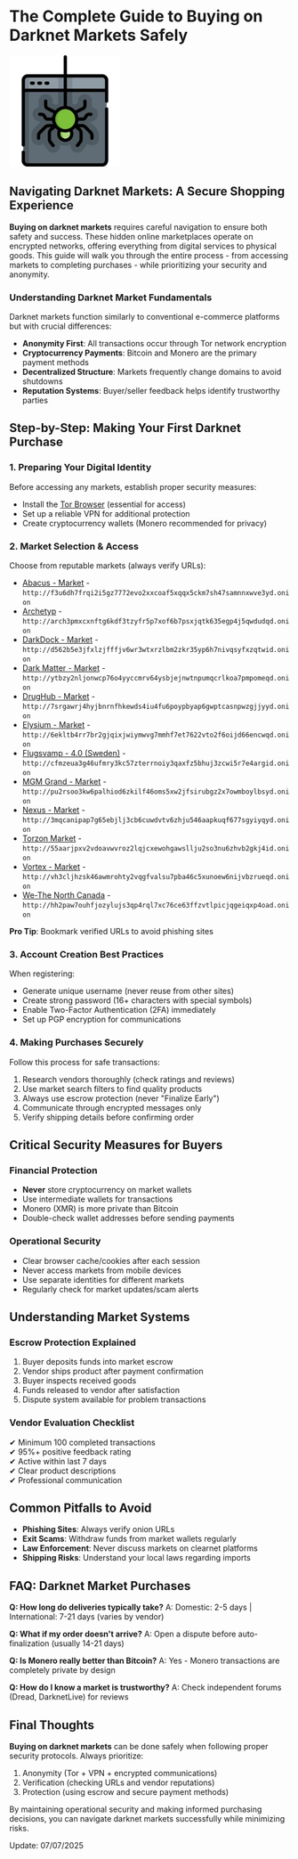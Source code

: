 # The Complete Guide to Buying on Darknet Markets Safely

<img src="/portfolio/segment.webp" width="200">

## Navigating Darknet Markets: A Secure Shopping Experience

**Buying on darknet markets** requires careful navigation to ensure both safety and success. These hidden online marketplaces operate on encrypted networks, offering everything from digital services to physical goods. This guide will walk you through the entire process - from accessing markets to completing purchases - while prioritizing your security and anonymity.

### Understanding Darknet Market Fundamentals

Darknet markets function similarly to conventional e-commerce platforms but with crucial differences:

- **Anonymity First**: All transactions occur through Tor network encryption
- **Cryptocurrency Payments**: Bitcoin and Monero are the primary payment methods
- **Decentralized Structure**: Markets frequently change domains to avoid shutdowns
- **Reputation Systems**: Buyer/seller feedback helps identify trustworthy parties

## Step-by-Step: Making Your First Darknet Purchase

### 1. Preparing Your Digital Identity

Before accessing any markets, establish proper security measures:

- Install the [Tor Browser](https://www.torproject.org/download/) (essential for access)
- Set up a reliable VPN for additional protection
- Create cryptocurrency wallets (Monero recommended for privacy)

### 2. Market Selection & Access

Choose from reputable markets (always verify URLs):

*   [Abacus - Market](http://f3u6dh7frqi2i5gz7772evo2xxcoaf5xqqx5ckm7sh47samnnxwve3yd.onion) - `http://f3u6dh7frqi2i5gz7772evo2xxcoaf5xqqx5ckm7sh47samnnxwve3yd.onion`
*   [Archetyp](@archetyp) - `http://arch3pmxcxnftg6kdf3tzyfr5p7xof6b7psxjqtk635egp4j5qwdudqd.onion`
*   [DarkDock - Market](http://d562b5e3jfxlzjfffjv6wr3wtxrzlbm2zkr35yp6h7nivqsyfxzqtwid.onion) - `http://d562b5e3jfxlzjfffjv6wr3wtxrzlbm2zkr35yp6h7nivqsyfxzqtwid.onion`
*   [Dark Matter - Market](http://ytbzy2nljonwcp76o4yyccmrv64ysbjejnwtnpumqcrlkoa7pmpomeqd.onion) - `http://ytbzy2nljonwcp76o4yyccmrv64ysbjejnwtnpumqcrlkoa7pmpomeqd.onion`
*   [DrugHub - Market](http://7srgawrj4hyjbnrnfhkewds4iu4fu6poypbyap6gwptcasnpwzgjjyyd.onion) - `http://7srgawrj4hyjbnrnfhkewds4iu4fu6poypbyap6gwptcasnpwzgjjyyd.onion`
*   [Elysium - Market](http://6ekltb4rr7br2gjqixjwiymwvg7mmhf7et7622vto2f6oijd66encwqd.onion) - `http://6ekltb4rr7br2gjqixjwiymwvg7mmhf7et7622vto2f6oijd66encwqd.onion`
*   [Flugsvamp - 4.0 (Sweden)](http://cfmzeua3g46ufmry3kc57zterrnoiy3qaxfz5bhuj3zcwi5r7e4argid.onion) - `http://cfmzeua3g46ufmry3kc57zterrnoiy3qaxfz5bhuj3zcwi5r7e4argid.onion`
*   [MGM Grand - Market](http://pu2rsoo3kw6palhiod6zkilf46oms5xw2jfsirubgz2x7owmboylbsyd.onion) - `http://pu2rsoo3kw6palhiod6zkilf46oms5xw2jfsirubgz2x7owmboylbsyd.onion`
*   [Nexus - Market](http://3mqcanipap7g65ebjlj3cb6cuwdvtv6zhju546aapkuqf677sgyiyqyd.onion) - `http://3mqcanipap7g65ebjlj3cb6cuwdvtv6zhju546aapkuqf677sgyiyqyd.onion`
*   [Torzon Market](http://55aarjpxv2vdoavwvroz2lqjcxewohgawsllju2so3nu6zhvb2gkj4id.onion) - `http://55aarjpxv2vdoavwvroz2lqjcxewohgawsllju2so3nu6zhvb2gkj4id.onion`
*   [Vortex - Market](http://vh3cljhzsk46awmrohty2vqgfvalsu7pba46c5xunoew6nijvbzrueqd.onion) - `http://vh3cljhzsk46awmrohty2vqgfvalsu7pba46c5xunoew6nijvbzrueqd.onion`
*   [We-The North Canada](http://hh2paw7ouhfjozylujs3qp4rql7xc76ce63ffzvtlpicjqgeiqxp4oad.onion) - `http://hh2paw7ouhfjozylujs3qp4rql7xc76ce63ffzvtlpicjqgeiqxp4oad.onion`

**Pro Tip**: Bookmark verified URLs to avoid phishing sites

### 3. Account Creation Best Practices

When registering:

- Generate unique username (never reuse from other sites)
- Create strong password (16+ characters with special symbols)
- Enable Two-Factor Authentication (2FA) immediately
- Set up PGP encryption for communications

### 4. Making Purchases Securely

Follow this process for safe transactions:

1. Research vendors thoroughly (check ratings and reviews)
2. Use market search filters to find quality products
3. Always use escrow protection (never "Finalize Early")
4. Communicate through encrypted messages only
5. Verify shipping details before confirming order

## Critical Security Measures for Buyers

### Financial Protection

- **Never** store cryptocurrency on market wallets
- Use intermediate wallets for transactions
- Monero (XMR) is more private than Bitcoin
- Double-check wallet addresses before sending payments

### Operational Security

- Clear browser cache/cookies after each session
- Never access markets from mobile devices
- Use separate identities for different markets
- Regularly check for market updates/scam alerts

## Understanding Market Systems

### Escrow Protection Explained

1. Buyer deposits funds into market escrow
2. Vendor ships product after payment confirmation
3. Buyer inspects received goods
4. Funds released to vendor after satisfaction
5. Dispute system available for problem transactions

### Vendor Evaluation Checklist

✔ Minimum 100 completed transactions  
✔ 95%+ positive feedback rating  
✔ Active within last 7 days  
✔ Clear product descriptions  
✔ Professional communication  

## Common Pitfalls to Avoid

- **Phishing Sites**: Always verify onion URLs
- **Exit Scams**: Withdraw funds from market wallets regularly
- **Law Enforcement**: Never discuss markets on clearnet platforms
- **Shipping Risks**: Understand your local laws regarding imports

## FAQ: Darknet Market Purchases

**Q: How long do deliveries typically take?**
A: Domestic: 2-5 days | International: 7-21 days (varies by vendor)

**Q: What if my order doesn't arrive?**
A: Open a dispute before auto-finalization (usually 14-21 days)

**Q: Is Monero really better than Bitcoin?**
A: Yes - Monero transactions are completely private by design

**Q: How do I know a market is trustworthy?**
A: Check independent forums (Dread, DarknetLive) for reviews

## Final Thoughts

**Buying on darknet markets** can be done safely when following proper security protocols. Always prioritize:

1. Anonymity (Tor + VPN + encrypted communications)
2. Verification (checking URLs and vendor reputations)
3. Protection (using escrow and secure payment methods)

By maintaining operational security and making informed purchasing decisions, you can navigate darknet markets successfully while minimizing risks.



Update:  07/07/2025